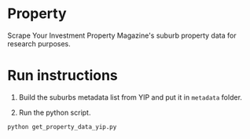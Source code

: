 # Property

Scrape Your Investment Property Magazine's suburb property data for research purposes.

# Run instructions

1. Build the suburbs metadata list from YIP and put it in `metadata` folder.

2. Run the python script.

```python3
python get_property_data_yip.py
```
